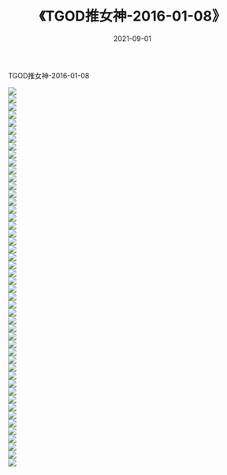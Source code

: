 ﻿---
layout: post
title:  《TGOD推女神-2016-01-08》
date:   2021-09-01
img: http://img.660000.xyz/Sharelink/网络美图/2021/TGOD推女神-2016-01-08/000.jpg
categories: [美女, 清纯, 唯美]
---

TGOD推女神-2016-01-08

  ![](http://img.660000.xyz/Sharelink/网络美图/2021/TGOD推女神-2016-01-08/001.jpg) <br> ![](http://img.660000.xyz/Sharelink/网络美图/2021/TGOD推女神-2016-01-08/002.jpg) <br> ![](http://img.660000.xyz/Sharelink/网络美图/2021/TGOD推女神-2016-01-08/003.jpg) <br> ![](http://img.660000.xyz/Sharelink/网络美图/2021/TGOD推女神-2016-01-08/004.jpg) <br> ![](http://img.660000.xyz/Sharelink/网络美图/2021/TGOD推女神-2016-01-08/005.jpg) <br> ![](http://img.660000.xyz/Sharelink/网络美图/2021/TGOD推女神-2016-01-08/006.jpg) <br> ![](http://img.660000.xyz/Sharelink/网络美图/2021/TGOD推女神-2016-01-08/007.jpg) <br> ![](http://img.660000.xyz/Sharelink/网络美图/2021/TGOD推女神-2016-01-08/008.jpg) <br> ![](http://img.660000.xyz/Sharelink/网络美图/2021/TGOD推女神-2016-01-08/009.jpg) <br> ![](http://img.660000.xyz/Sharelink/网络美图/2021/TGOD推女神-2016-01-08/010.jpg) <br> ![](http://img.660000.xyz/Sharelink/网络美图/2021/TGOD推女神-2016-01-08/011.jpg) <br> ![](http://img.660000.xyz/Sharelink/网络美图/2021/TGOD推女神-2016-01-08/012.jpg) <br> ![](http://img.660000.xyz/Sharelink/网络美图/2021/TGOD推女神-2016-01-08/013.jpg) <br> ![](http://img.660000.xyz/Sharelink/网络美图/2021/TGOD推女神-2016-01-08/014.jpg) <br> ![](http://img.660000.xyz/Sharelink/网络美图/2021/TGOD推女神-2016-01-08/015.jpg) <br> ![](http://img.660000.xyz/Sharelink/网络美图/2021/TGOD推女神-2016-01-08/016.jpg) <br> ![](http://img.660000.xyz/Sharelink/网络美图/2021/TGOD推女神-2016-01-08/017.jpg) <br> ![](http://img.660000.xyz/Sharelink/网络美图/2021/TGOD推女神-2016-01-08/018.jpg) <br> ![](http://img.660000.xyz/Sharelink/网络美图/2021/TGOD推女神-2016-01-08/019.jpg) <br> ![](http://img.660000.xyz/Sharelink/网络美图/2021/TGOD推女神-2016-01-08/020.jpg) <br> ![](http://img.660000.xyz/Sharelink/网络美图/2021/TGOD推女神-2016-01-08/021.jpg) <br> ![](http://img.660000.xyz/Sharelink/网络美图/2021/TGOD推女神-2016-01-08/022.jpg) <br> ![](http://img.660000.xyz/Sharelink/网络美图/2021/TGOD推女神-2016-01-08/023.jpg) <br> ![](http://img.660000.xyz/Sharelink/网络美图/2021/TGOD推女神-2016-01-08/024.jpg) <br> ![](http://img.660000.xyz/Sharelink/网络美图/2021/TGOD推女神-2016-01-08/025.jpg) <br> ![](http://img.660000.xyz/Sharelink/网络美图/2021/TGOD推女神-2016-01-08/026.jpg) <br> ![](http://img.660000.xyz/Sharelink/网络美图/2021/TGOD推女神-2016-01-08/027.jpg) <br> ![](http://img.660000.xyz/Sharelink/网络美图/2021/TGOD推女神-2016-01-08/028.jpg) <br> ![](http://img.660000.xyz/Sharelink/网络美图/2021/TGOD推女神-2016-01-08/029.jpg) <br> ![](http://img.660000.xyz/Sharelink/网络美图/2021/TGOD推女神-2016-01-08/030.jpg) <br> ![](http://img.660000.xyz/Sharelink/网络美图/2021/TGOD推女神-2016-01-08/031.jpg) <br> ![](http://img.660000.xyz/Sharelink/网络美图/2021/TGOD推女神-2016-01-08/032.jpg) <br> ![](http://img.660000.xyz/Sharelink/网络美图/2021/TGOD推女神-2016-01-08/033.jpg) <br> ![](http://img.660000.xyz/Sharelink/网络美图/2021/TGOD推女神-2016-01-08/034.jpg) <br> ![](http://img.660000.xyz/Sharelink/网络美图/2021/TGOD推女神-2016-01-08/035.jpg) <br> ![](http://img.660000.xyz/Sharelink/网络美图/2021/TGOD推女神-2016-01-08/036.jpg) <br> ![](http://img.660000.xyz/Sharelink/网络美图/2021/TGOD推女神-2016-01-08/037.jpg) <br> ![](http://img.660000.xyz/Sharelink/网络美图/2021/TGOD推女神-2016-01-08/038.jpg) <br> ![](http://img.660000.xyz/Sharelink/网络美图/2021/TGOD推女神-2016-01-08/039.jpg) <br> ![](http://img.660000.xyz/Sharelink/网络美图/2021/TGOD推女神-2016-01-08/040.jpg) <br> ![](http://img.660000.xyz/Sharelink/网络美图/2021/TGOD推女神-2016-01-08/041.jpg) <br> ![](http://img.660000.xyz/Sharelink/网络美图/2021/TGOD推女神-2016-01-08/042.jpg) <br> ![](http://img.660000.xyz/Sharelink/网络美图/2021/TGOD推女神-2016-01-08/043.jpg) <br> ![](http://img.660000.xyz/Sharelink/网络美图/2021/TGOD推女神-2016-01-08/044.jpg) <br> ![](http://img.660000.xyz/Sharelink/网络美图/2021/TGOD推女神-2016-01-08/045.jpg) <br> ![](http://img.660000.xyz/Sharelink/网络美图/2021/TGOD推女神-2016-01-08/046.jpg) <br> ![](http://img.660000.xyz/Sharelink/网络美图/2021/TGOD推女神-2016-01-08/047.jpg) <br> ![](http://img.660000.xyz/Sharelink/网络美图/2021/TGOD推女神-2016-01-08/048.jpg) <br>